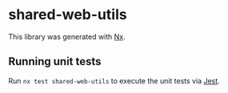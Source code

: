 # shared-web-utils

This library was generated with [Nx](https://nx.dev).

## Running unit tests

Run `nx test shared-web-utils` to execute the unit tests via [Jest](https://jestjs.io).
